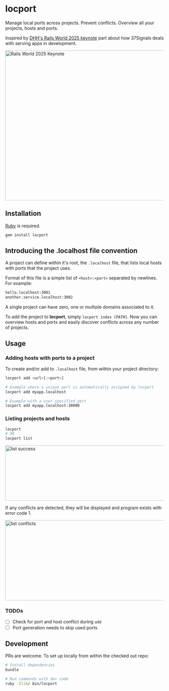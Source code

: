# locport

Manage local ports across projects. Prevent conflicts. Overview all your projects, hosts and ports.

Inspired by [DHH's Rails World 2025 keynote](https://www.youtube.com/watch?v=gcwzWzC7gUA&t=1625s) 
part about how 37Signals deals with serving apps in development.

<img width="1057" height="475" alt="Rails World 2025 Keynote" src="https://github.com/user-attachments/assets/a5242dc6-3d68-4898-9838-43e8d6d48d0a" />

## Installation

[Ruby](https://www.ruby-lang.org/) is required.

```sh
gem install locport
```

## Introducing the .localhost file convention

A project can define within it's root, the `.localhost` file, that lists local hosts with ports that the project uses.

Format of this file is a simple list of `<host>:<port>` separated by newlines. For example:

```sh
hello.localhost:3001
another.service.localhost:3002
```

A single project can have zero, one or multiple domains associated to it.

To add the project to **locport**, simply `locport index [PATH]`. Now you can overview hosts and ports and
easily discover conflicts across any number of projects.

## Usage

### Adding hosts with ports to a project

To create and/or add to `.localhost` file, from within your project directory:

```sh
locport add <url>[:<port>]

# Example where a unique port is automatically assigned by locport
locport add myapp.localhost

# Example with a user specified port
locport add myapp.localhost:30000
```

### Listing projects and hosts

```sh
locport
# OR
locport list
```

<img width="687" height="175" alt="list success" src="https://github.com/user-attachments/assets/2b1dbef7-fa3b-44b9-af3e-f48340d3b49a" />

If any conflicts are detected, they will be displayed and program exists with error code 1.

<img width="685" height="254" alt="list conflicts" src="https://github.com/user-attachments/assets/ea5eeb06-1d96-4932-bc5f-93e950572e78" />

### TODOs

- [ ] Check for port and host conflict during `add`
- [ ] Port generation needs to skip used ports

## Development

PRs are welcome. To set up locally from within the checked out repo:

```sh
# Install dependencies
bundle

# Run commands with dev code
ruby -Ilib/ bin/locport
```
